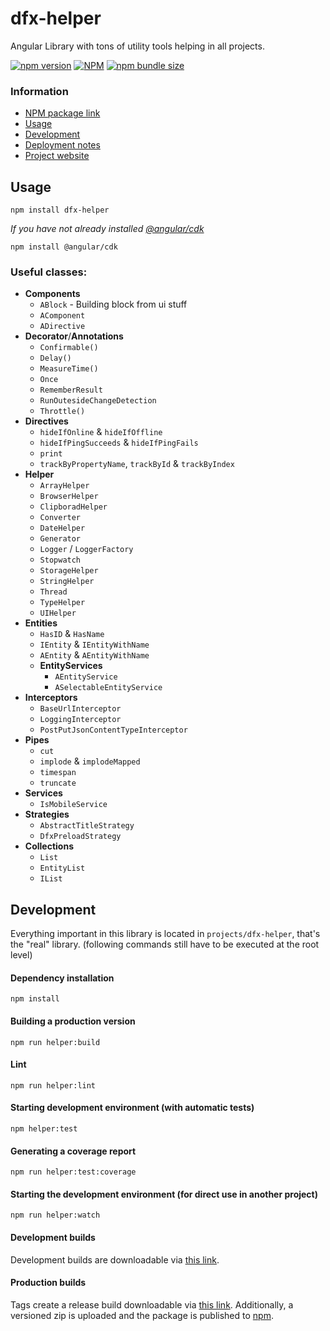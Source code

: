 # dfx-helper

Angular Library with tons of utility tools helping in all projects.

[![npm version](https://badge.fury.io/js/dfx-helper.svg)](https://npmjs.org/package/dfx-helper)
[![NPM](https://img.shields.io/npm/dw/dfx-helper?logo=npm)](https://npmjs.org/package/dfx-helper)
[![npm bundle size](https://img.shields.io/bundlephobia/min/dfx-helper?cacheSeconds=86400)](https://npmjs.org/package/dfx-helper)

### Information

- [NPM package link](https://www.npmjs.com/package/dfx-helper)
- [Usage](#usage)
- [Development](#development)
- [Deployment notes](#deployment-notes)
- [Project website](https://datepoll.org)

## Usage

```shell
npm install dfx-helper
```

_If you have not already installed [@angular/cdk](https://material.angular.io/cdk)_

```shell
npm install @angular/cdk
```

### Useful classes:

- **Components**
  - `ABlock` - Building block from ui stuff
  - `AComponent`
  - `ADirective`
- **Decorator**/**Annotations**
  - `Confirmable()`
  - `Delay()`
  - `MeasureTime()`
  - `Once`
  - `RememberResult`
  - `RunOutesideChangeDetection`
  - `Throttle()`
- **Directives**
  - `hideIfOnline` & `hideIfOffline`
  - `hideIfPingSucceeds` & `hideIfPingFails`
  - `print`
  - `trackByPropertyName`, `trackById` & `trackByIndex`
- **Helper**
  - `ArrayHelper`
  - `BrowserHelper`
  - `ClipboradHelper`
  - `Converter`
  - `DateHelper`
  - `Generator`
  - `Logger` / `LoggerFactory`
  - `Stopwatch`
  - `StorageHelper`
  - `StringHelper`
  - `Thread`
  - `TypeHelper`
  - `UIHelper`
- **Entities**
  - `HasID` & `HasName`
  - `IEntity` & `IEntityWithName`
  - `AEntity` & `AEntityWithName`
  - **EntityServices**
    - `AEntityService`
    - `ASelectableEntityService`
- **Interceptors**
  - `BaseUrlInterceptor`
  - `LoggingInterceptor`
  - `PostPutJsonContentTypeInterceptor`
- **Pipes**
  - `cut`
  - `implode` & `implodeMapped`
  - `timespan`
  - `truncate`
- **Services**
  - `IsMobileService`
- **Strategies**
  - `AbstractTitleStrategy`
  - `DfxPreloadStrategy`
- **Collections**
  - `List`
  - `EntityList`
  - `IList`

## Development

Everything important in this library is located in `projects/dfx-helper`, that's the "real" library. (following
commands still have to be executed at the root level)

#### Dependency installation

```shell
npm install
```

#### Building a production version

```shell
npm run helper:build
```

#### Lint

```shell
npm run helper:lint
```

#### Starting development environment (with automatic tests)

```shell
npm helper:test
```

#### Generating a coverage report

```shell
npm run helper:test:coverage
```

#### Starting the development environment (for direct use in another project)

```shell
npm run helper:watch
```

#### Development builds

Development builds are downloadable via [this link](https://releases.datepoll.org/common/dfx-helper/dfx-helper-dev.zip).

#### Production builds

Tags create a release build downloadable
via [this link](https://releases.datepoll.org/common/dfx-helper/dfx-helper-latest.zip). Additionally, a versioned
zip is uploaded and the package is published to [npm](https://www.npmjs.com/package/dfx-helper).
